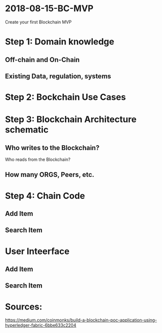 # 2018-08-15-BC-MVP
Create your first Blockchain MVP

# Step 1: Domain knowledge

   ## Off-chain and On-Chain
   ## Existing Data, regulation, systems
   

# Step 2: Bockchain Use Cases

# Step 3: Blockchain Architecture schematic
   
   ## Who writes to the Blockchain?
   Who reads from the Blockchain?
   
   ## How many ORGS, Peers, etc.
   
# Step 4: Chain Code

   ## Add Item
   ## Search Item
   
# User Inteerface   
   
   ## Add Item
   ## Search Item
   
 
   
# Sources:

https://medium.com/coinmonks/build-a-blockchain-poc-application-using-hyperledger-fabric-6bbe633c2204
